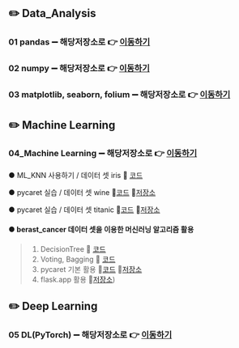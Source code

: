 ## ✏️ Data_Analysis

### 01 pandas ➖ 해당저장소로 👉 [이동하기](https://github.com/Jungddaseul/AI_study/tree/main/01_Pandas)
### 02 numpy ➖ 해당저장소로 👉 [이동하기](https://github.com/Jungddaseul/AI_study/tree/main/02_Numpy)
### 03 matplotlib, seaborn, folium ➖ 해당저장소로 👉 [이동하기](https://github.com/Jungddaseul/AI_study/tree/main/03_matplotlib)

## ✏️ Machine Learning
### 04_Machine Learning ➖ 해당저장소로 👉 [이동하기](04_ML)
● ML_KNN 사용하기 / 데이터 셋 iris 🔗 [코드](./04_ML/ml_basic(KNN).ipynb)

● pycaret 실습 / 데이터 셋 wine 🔗[코드](./04_ML/ML_pycaret(wine)/ML_pycaret활용(wine).ipynb)
📁[저장소](./04_ML/ML_pycaret(wine)) 

● pycaret 실습 / 데이터 셋 titanic 🔗[코드](./04_ML/titanic_data/titanic_pycaret01.ipynb)
📁[저장소](./04_ML/titanic_data) 

#### ● berast_cancer 데이터 셋을 이용한 머신러닝 알고리즘 활용
> 1. DecisionTree 🔗 [코드](./04_ML/ML_DecisionTree(cancer).ipynb)
> 2. Voting, Bagging 🔗 [코드](./04_ML/ML_Voting_Bagging(cancer).ipynb)
> 3. pycaret 기본 활용 🔗[코드](./04_ML/ML_pycaret(breast_cancer)/ML_pycaret사용하기(breast_cancer).ipynb)
📁[저장소](./04_ML/ML_pycaret(breast_cancer)) 
> 4. flask.app 활용 📁[저장소](./04_ML/flask_basic)) 

## ✏️ Deep Learning
### 05 DL(PyTorch) ➖ 해당저장소로 👉 [이동하기](https://github.com/Jungddaseul/AI_study/tree/main/05_DL(PyTorch))
